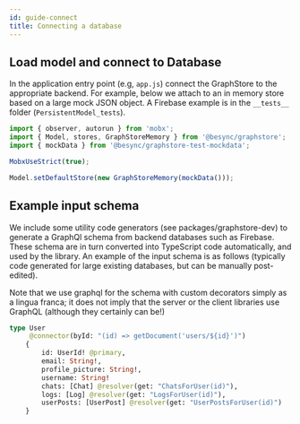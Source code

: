```yaml
---
id: guide-connect
title: Connecting a database
---
```


## Load model and connect to Database

In the application entry point (e.g, `app.js`) connect the GraphStore to the appropriate backend.  For example, below we attach to an in memory store based on a large mock JSON object.   A Firebase example is in the `__tests__` folder (`PersistentModel_tests`).

```js
import { observer, autorun } from 'mobx';
import { Model, stores, GraphStoreMemory } from '@besync/graphstore';
import { mockData } from '@besync/graphstore-test-mockdata';

MobxUseStrict(true);

Model.setDefaultStore(new GraphStoreMemory(mockData()));

```

## Example input schema

We include some utility code generators (see packages/graphstore-dev) to generate a GraphQl schema from backend databases such as Firebase.   These schema are in turn converted into TypeScript code automatically, and used by the library.   An example of the input schema is as follows (typically code generated for large existing databases, but can be manually post-edited).

Note that we use graphql for the schema with custom decorators simply as a lingua franca; it does not imply that the server or the client libraries use GraphQL (although they certainly can be!)

``` graphql
type User 
     @connector(byId: "(id) => getDocument('users/${id}')")
    {
        id: UserId! @primary,
        email: String!,
        profile_picture: String!,
        username: String!
        chats: [Chat] @resolver(get: "ChatsForUser(id)"),
        logs: [Log] @resolver(get: "LogsForUser(id)"),
        userPosts: [UserPost] @resolver(get: "UserPostsForUser(id)")
    }
```
